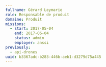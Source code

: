 ```yaml
---
fullname: Gérard Leymarie
role: Responsable de produit
domaine: Produit
missions:
  - start: 2017-05-04
    end: 2017-06-04
    status: admin
    employer: anssi
previously:
  - api-drones
uuid: b3367adc-b283-446b-aeb1-d3279d75a445
---
```

